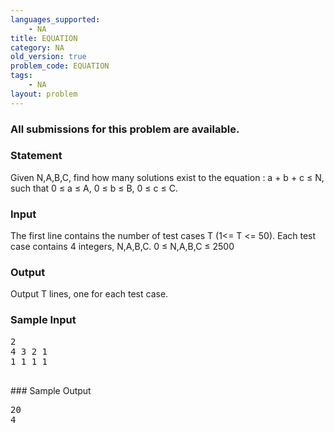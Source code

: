 ```yaml
---
languages_supported:
    - NA
title: EQUATION
category: NA
old_version: true
problem_code: EQUATION
tags:
    - NA
layout: problem
---
```

###  All submissions for this problem are available. 

### Statement

Given N,A,B,C, find how many solutions exist to the equation : a + b + c ≤ N, such that 0 ≤ a ≤ A, 0 ≤ b ≤ B, 0 ≤ c ≤ C.

### Input

The first line contains the number of test cases T (1<= T <= 50). Each test case contains 4 integers, N,A,B,C. 0 ≤ N,A,B,C ≤ 2500

### Output

Output T lines, one for each test case.

### Sample Input

<pre>2
4 3 2 1
1 1 1 1

</pre>### Sample Output
<pre>20
4

</pre>